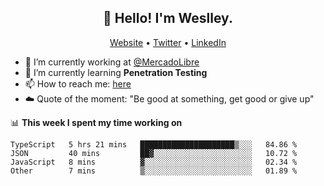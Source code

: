 <h2 align="center">👋 Hello! I'm Weslley.</h2>
<p align="center">
  <a href="http://weslleyneri.com.br">Website</a> •
  <a href="https://twitter.com/Weslley_Neri">Twitter</a> •
  <a href="https://www.linkedin.com/in/weslley-neri-3658908b">LinkedIn</a>
</p>


- 🔭 I’m currently working at [@MercadoLibre](https://github.com/mercadolibre)
- 🌱 I’m currently learning **Penetration Testing**
- 📫 How to reach me: [here](mailto:weslley39@gmail.com)
- ☁️ Quote of the moment: "Be good at something, get good or give up"

📊 **This week I spent my time working on**
<!--START_SECTION:waka-->
```text
TypeScript   5 hrs 21 mins   █████████████████████▒░░░   84.86 % 
JSON         40 mins         ██▓░░░░░░░░░░░░░░░░░░░░░░   10.72 % 
JavaScript   8 mins          ▓░░░░░░░░░░░░░░░░░░░░░░░░   02.34 % 
Other        7 mins          ▒░░░░░░░░░░░░░░░░░░░░░░░░   01.89 % 
```
<!--END_SECTION:waka-->

<!-- Inspired by https://github.com/gruselhaus/gruselhaus -->